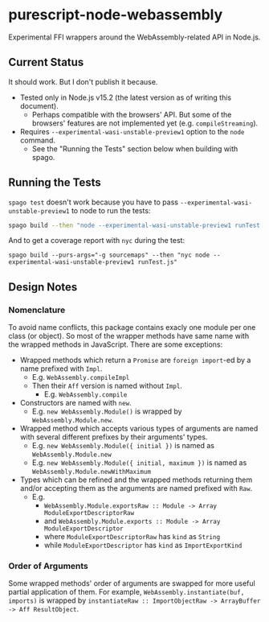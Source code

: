# purescript-node-webassembly

Experimental FFI wrappers around the WebAssembly-related API in Node.js.

## Current Status

It should work. But I don't publish it because.

- Tested only in Node.js v15.2 (the latest version as of writing this document).
    - Perhaps compatible with the browsers' API. But some of the browsers' features are not implemented yet (e.g. `compileStreaming`).
- Requires `--experimental-wasi-unstable-preview1` option to the `node` command.
    - See the "Running the Tests" section below when building with spago.

## Running the Tests

`spago test` doesn't work because you have to pass `--experimental-wasi-unstable-preview1` to node to run the tests:

```sh
spago build --then "node --experimental-wasi-unstable-preview1 runTest.js"
```

And to get a coverage report with `nyc` during the test:

```
spago build --purs-args="-g sourcemaps" --then "nyc node --experimental-wasi-unstable-preview1 runTest.js"
```

## Design Notes

### Nomenclature

To avoid name conflicts, this package contains exacly one module per one class (or object). So most of the wrapper methods have same name with the wrapped methods in JavaScript. There are some exceptions:

- Wrapped methods which return a `Promise` are `foreign import`-ed by a name prefixed with `Impl`.
    - E.g. `WebAssembly.compileImpl`
    - Then their `Aff` version is named without `Impl`.
        - E.g. `WebAssembly.compile`
- Constructors are named with `new`.
    - E.g. `new WebAssembly.Module()` is wrapped by `WebAssembly.Module.new`.
- Wrapped method which accepts various types of arguments are named with several different prefixes by their arguments' types.
    - E.g. `new WebAssembly.Module({ initial })` is named as `WebAssembly.Module.new`
    - E.g. `new WebAssembly.Module({ initial, maximum })` is named as `WebAssembly.Module.newWithMaximum`
- Types which can be refined and the wrapped methods returning them and/or accepting them as the arguments are named prefixed with `Raw`.
    - E.g.
        - `WebAssembly.Module.exportsRaw :: Module -> Array ModuleExportDescriptorRaw`
        - and `WebAssembly.Module.exports :: Module -> Array ModuleExportDescriptor`
        - where `ModuleExportDescriptorRaw` has `kind` as `String`
        - while `ModuleExportDescriptor` has `kind` as `ImportExportKind`

### Order of Arguments

Some wrapped methods' order of arguments are swapped for more useful partial application of them.
For example, `WebAssembly.instantiate(buf, imports)` is wrapped by `instantiateRaw :: ImportObjectRaw -> ArrayBuffer -> Aff ResultObject`.
